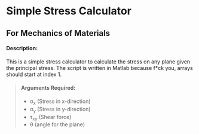 # Simple Stress Calculator
## For Mechanics of Materials

#### Description:
This is a simple stress calculator to calculate the stress on any plane given the principal stress.
The script is written in Matlab because f*ck you, arrays should start at index 1.

>#### Arguments Required:
>- σ<sub>x</sub> (Stress in x-direction)
>- σ<sub>y</sub> (Stress in y-direction)
>- τ<sub>xy</sub> (Shear force)
>- θ (angle for the plane)

